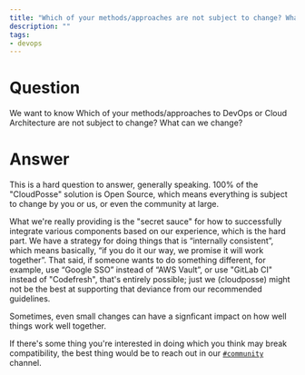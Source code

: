 ```yaml
---
title: "Which of your methods/approaches are not subject to change? What can we change?"
description: ""
tags:
- devops
---
```


# Question

We want to know Which of your methods/approaches to DevOps or Cloud Architecture are not subject to change? What can we change?

# Answer

This is a hard question to answer, generally speaking. 100% of the "CloudPosse" solution is Open Source, which means everything is subject to change by you or us, or even the community at large.

What we're really providing is the "secret sauce" for how to successfully integrate various components based on our experience, which is the hard part. We have a strategy for doing things that is “internally consistent”, which means basically, “if you do it our way, we promise it will work together”. That said, if someone wants to do something different, for example, use “Google SSO” instead of “AWS Vault”, or use "GitLab CI" instead of "Codefresh", that's entirely possible; just we (cloudposse) might not be the best at supporting that deviance from our recommended guidelines.

Sometimes, even small changes can have a signficant impact on how well things work well together.

If there's some thing you're interested in doing which you think may break compatibility, the best thing would be to reach out in our [`#community`](https://cloudposse.com/slack/) channel.
